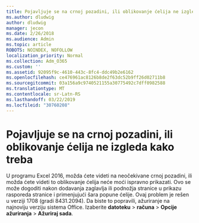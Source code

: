 ```yaml
---
title: Pojavljuje se na crnoj pozadini, ili oblikovanje ćelija ne izgleda kako treba
ms.author: dludwig
author: dludwig
manager: jecon
ms.date: 2/26/2018
ms.audience: Admin
ms.topic: article
ROBOTS: NOINDEX, NOFOLLOW
localization_priority: Normal
ms.collection: Adm_O365
ms.custom: ''
ms.assetid: 92095f9c-4610-443c-8fc4-ddc49b2e6162
ms.openlocfilehash: ce476961ac8126b8de2f63dc52b9ff26d02711b8
ms.sourcegitcommit: 03a156a9c9740521155a30775492c7dff0982588
ms.translationtype: MT
ms.contentlocale: sr-Latn-RS
ms.lasthandoff: 03/22/2019
ms.locfileid: "30760208"
---
```

# <a name="a-black-background-appears-or-cell-formatting-doesnt-look-right"></a>Pojavljuje se na crnoj pozadini, ili oblikovanje ćelija ne izgleda kako treba

U programu Excel 2016, možda ćete videti na neočekivane crnoj pozadini, ili možda ćete videti to oblikovanje ćelija neće moći ispravno prikazati. Ovo se može dogoditi nakon dodavanja zaglavlja ili podnožja stranice u prikazu rasporeda stranice i primenjujući šara popune ćelije. Ovaj problem je rešen u verziji 1708 (gradi 8431.2094). Da biste to popravili, ažuriranje na najnoviju verziju sistema Office. Izaberite **datoteku** \> **računa** \> **Opcije ažuriranja** \> **Ažuriraj sada**.
  


